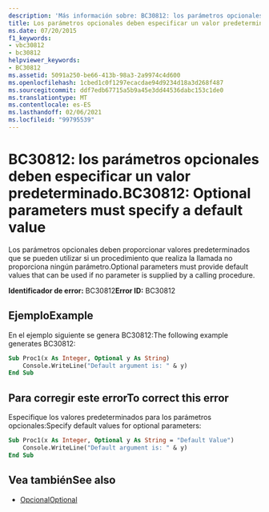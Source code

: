 ```yaml
---
description: 'Más información sobre: BC30812: los parámetros opcionales deben especificar un valor predeterminado.'
title: Los parámetros opcionales deben especificar un valor predeterminado
ms.date: 07/20/2015
f1_keywords:
- vbc30812
- bc30812
helpviewer_keywords:
- BC30812
ms.assetid: 5091a250-be66-413b-98a3-2a9974c4d600
ms.openlocfilehash: 1cbed1c0f1297ecacdae94d9234d18a3d268f487
ms.sourcegitcommit: ddf7edb67715a5b9a45e3dd44536dabc153c1de0
ms.translationtype: MT
ms.contentlocale: es-ES
ms.lasthandoff: 02/06/2021
ms.locfileid: "99795539"
---
```

# <a name="bc30812-optional-parameters-must-specify-a-default-value"></a><span data-ttu-id="c4d07-103">BC30812: los parámetros opcionales deben especificar un valor predeterminado.</span><span class="sxs-lookup"><span data-stu-id="c4d07-103">BC30812: Optional parameters must specify a default value</span></span>

<span data-ttu-id="c4d07-104">Los parámetros opcionales deben proporcionar valores predeterminados que se pueden utilizar si un procedimiento que realiza la llamada no proporciona ningún parámetro.</span><span class="sxs-lookup"><span data-stu-id="c4d07-104">Optional parameters must provide default values that can be used if no parameter is supplied by a calling procedure.</span></span>

<span data-ttu-id="c4d07-105">**Identificador de error:** BC30812</span><span class="sxs-lookup"><span data-stu-id="c4d07-105">**Error ID:** BC30812</span></span>

## <a name="example"></a><span data-ttu-id="c4d07-106">Ejemplo</span><span class="sxs-lookup"><span data-stu-id="c4d07-106">Example</span></span>

<span data-ttu-id="c4d07-107">En el ejemplo siguiente se genera BC30812:</span><span class="sxs-lookup"><span data-stu-id="c4d07-107">The following example generates BC30812:</span></span>

```vb
Sub Proc1(x As Integer, Optional y As String)
    Console.WriteLine("Default argument is: " & y)
End Sub
```

## <a name="to-correct-this-error"></a><span data-ttu-id="c4d07-108">Para corregir este error</span><span class="sxs-lookup"><span data-stu-id="c4d07-108">To correct this error</span></span>

<span data-ttu-id="c4d07-109">Especifique los valores predeterminados para los parámetros opcionales:</span><span class="sxs-lookup"><span data-stu-id="c4d07-109">Specify default values for optional parameters:</span></span>

```vb
Sub Proc1(x As Integer, Optional y As String = "Default Value")
    Console.WriteLine("Default argument is: " & y)
End Sub
```

## <a name="see-also"></a><span data-ttu-id="c4d07-110">Vea también</span><span class="sxs-lookup"><span data-stu-id="c4d07-110">See also</span></span>

- [<span data-ttu-id="c4d07-111">Opcional</span><span class="sxs-lookup"><span data-stu-id="c4d07-111">Optional</span></span>](../modifiers/optional.md)
